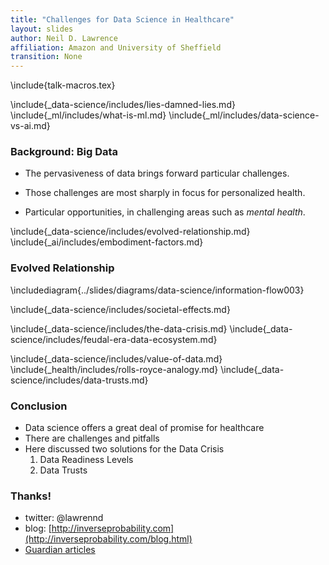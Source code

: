 ```yaml
---
title: "Challenges for Data Science in Healthcare"
layout: slides
author: Neil D. Lawrence
affiliation: Amazon and University of Sheffield
transition: None
---
```


\include{talk-macros.tex}

\include{_data-science/includes/lies-damned-lies.md}
\include{_ml/includes/what-is-ml.md}
\include{_ml/includes/data-science-vs-ai.md}

### Background: Big Data

* The pervasiveness of data brings forward particular challenges.

* Those challenges are most sharply in focus for personalized health.

* Particular opportunities, in challenging areas such as *mental health*.

\include{_data-science/includes/evolved-relationship.md}
\include{_ai/includes/embodiment-factors.md}


### Evolved Relationship

\includediagram{../slides/diagrams/data-science/information-flow003}

\include{_data-science/includes/societal-effects.md}

\include{_data-science/includes/the-data-crisis.md}
\include{_data-science/includes/feudal-era-data-ecosystem.md}

\include{_data-science/includes/value-of-data.md}
\include{_health/includes/rolls-royce-analogy.md}
\include{_data-science/includes/data-trusts.md}


### Conclusion 

* Data science offers a great deal of promise for healthcare
* There are challenges and pitfalls
* Here discussed two solutions for the Data Crisis
    1. Data Readiness Levels
	2. Data Trusts



### Thanks! 

* twitter: \@lawrennd
* blog: [http://inverseprobability.com](http://inverseprobability.com/blog.html)
* [Guardian articles](https://www.theguardian.com/profile/neil-lawrence)
